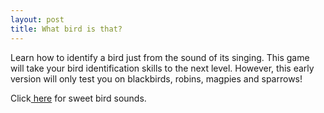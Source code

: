 ```yaml
---
layout: post
title: What bird is that?
---
```


Learn how to identify a bird just from the sound of its singing. This game will take your bird identification skills to the next level. However, this early version will only test you on blackbirds, robins, magpies and sparrows!

Click<a href="{{ site.baseurl }}/what-bird-is-that.html"> here</a> for sweet bird sounds.
